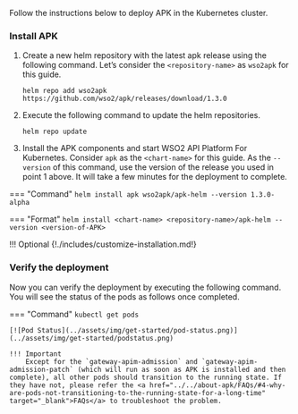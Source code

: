 
Follow the instructions below to deploy APK in the Kubernetes cluster.

### Install APK

1. Create a new helm repository with the latest apk release using the following command. Let’s consider the ```<repository-name>``` as ```wso2apk``` for this guide.

    ```console
    helm repo add wso2apk https://github.com/wso2/apk/releases/download/1.3.0
    ```

2. Execute the following command to update the helm repositories.

    ```console
    helm repo update
    ```
   
3. Install the APK components and start WSO2 API Platform For Kubernetes. Consider ```apk``` as the ```<chart-name>``` for this guide. As the ```--version``` of this command, use the version of the release you used in point 1 above. It will take a few minutes for the deployment to complete.

=== "Command"
    ```
    helm install apk wso2apk/apk-helm --version 1.3.0-alpha
    ```

=== "Format"
    ```
    helm install <chart-name> <repository-name>/apk-helm --version <version-of-APK>
    ```

!!! Optional
    {!./includes/customize-installation.md!}


### Verify the deployment

Now you can verify the deployment by executing the following command. You will see the status of the pods as follows once completed.

=== "Command"
    ```
    kubectl get pods
    ```

    [![Pod Status](../assets/img/get-started/pod-status.png)](../assets/img/get-started/podstatus.png)

    !!! Important
        Except for the `gateway-apim-admission` and `gateway-apim-admission-patch` (which will run as soon as APK is installed and then complete), all other pods should transition to the running state. If they have not, please refer the <a href="../../about-apk/FAQs/#4-why-are-pods-not-transitioning-to-the-running-state-for-a-long-time" target="_blank">FAQs</a> to troubleshoot the problem.



